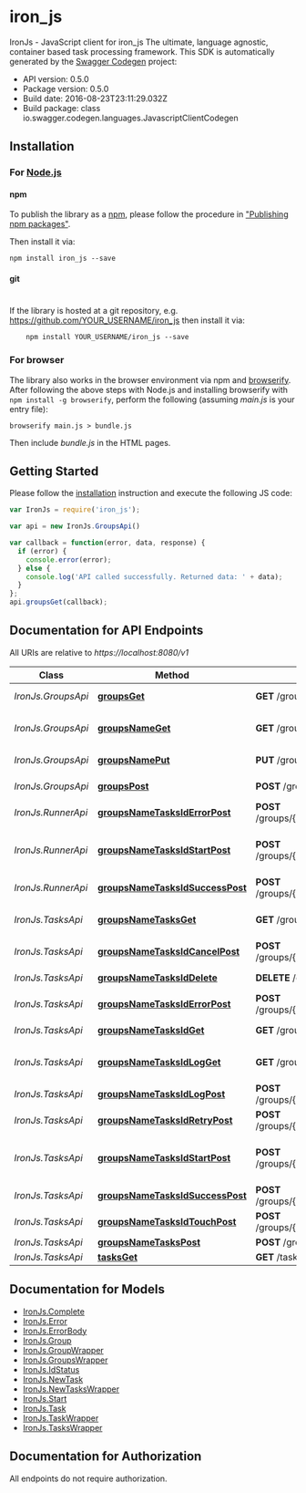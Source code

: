 # iron_js

IronJs - JavaScript client for iron_js
The ultimate, language agnostic, container based task processing framework.
This SDK is automatically generated by the [Swagger Codegen](https://github.com/swagger-api/swagger-codegen) project:

- API version: 0.5.0
- Package version: 0.5.0
- Build date: 2016-08-23T23:11:29.032Z
- Build package: class io.swagger.codegen.languages.JavascriptClientCodegen

## Installation

### For [Node.js](https://nodejs.org/)

#### npm

To publish the library as a [npm](https://www.npmjs.com/),
please follow the procedure in ["Publishing npm packages"](https://docs.npmjs.com/getting-started/publishing-npm-packages).

Then install it via:

```shell
npm install iron_js --save
```

#### git
#
If the library is hosted at a git repository, e.g.
https://github.com/YOUR_USERNAME/iron_js
then install it via:

```shell
    npm install YOUR_USERNAME/iron_js --save
```

### For browser

The library also works in the browser environment via npm and [browserify](http://browserify.org/). After following
the above steps with Node.js and installing browserify with `npm install -g browserify`,
perform the following (assuming *main.js* is your entry file):

```shell
browserify main.js > bundle.js
```

Then include *bundle.js* in the HTML pages.

## Getting Started

Please follow the [installation](#installation) instruction and execute the following JS code:

```javascript
var IronJs = require('iron_js');

var api = new IronJs.GroupsApi()

var callback = function(error, data, response) {
  if (error) {
    console.error(error);
  } else {
    console.log('API called successfully. Returned data: ' + data);
  }
};
api.groupsGet(callback);

```

## Documentation for API Endpoints

All URIs are relative to *https://localhost:8080/v1*

Class | Method | HTTP request | Description
------------ | ------------- | ------------- | -------------
*IronJs.GroupsApi* | [**groupsGet**](docs/GroupsApi.md#groupsGet) | **GET** /groups | Get all group names.
*IronJs.GroupsApi* | [**groupsNameGet**](docs/GroupsApi.md#groupsNameGet) | **GET** /groups/{name} | Get information for a group.
*IronJs.GroupsApi* | [**groupsNamePut**](docs/GroupsApi.md#groupsNamePut) | **PUT** /groups/{name} | Create/update a task group.
*IronJs.GroupsApi* | [**groupsPost**](docs/GroupsApi.md#groupsPost) | **POST** /groups | Post new group
*IronJs.RunnerApi* | [**groupsNameTasksIdErrorPost**](docs/RunnerApi.md#groupsNameTasksIdErrorPost) | **POST** /groups/{name}/tasks/{id}/error | Mark task as failed.
*IronJs.RunnerApi* | [**groupsNameTasksIdStartPost**](docs/RunnerApi.md#groupsNameTasksIdStartPost) | **POST** /groups/{name}/tasks/{id}/start | Mark task as started, ie: status &#x3D; &#39;running&#39;
*IronJs.RunnerApi* | [**groupsNameTasksIdSuccessPost**](docs/RunnerApi.md#groupsNameTasksIdSuccessPost) | **POST** /groups/{name}/tasks/{id}/success | Mark task as succeeded.
*IronJs.TasksApi* | [**groupsNameTasksGet**](docs/TasksApi.md#groupsNameTasksGet) | **GET** /groups/{name}/tasks | Get task list by group name.
*IronJs.TasksApi* | [**groupsNameTasksIdCancelPost**](docs/TasksApi.md#groupsNameTasksIdCancelPost) | **POST** /groups/{name}/tasks/{id}/cancel | Cancel a task.
*IronJs.TasksApi* | [**groupsNameTasksIdDelete**](docs/TasksApi.md#groupsNameTasksIdDelete) | **DELETE** /groups/{name}/tasks/{id} | Delete the task.
*IronJs.TasksApi* | [**groupsNameTasksIdErrorPost**](docs/TasksApi.md#groupsNameTasksIdErrorPost) | **POST** /groups/{name}/tasks/{id}/error | Mark task as failed.
*IronJs.TasksApi* | [**groupsNameTasksIdGet**](docs/TasksApi.md#groupsNameTasksIdGet) | **GET** /groups/{name}/tasks/{id} | Gets task by id
*IronJs.TasksApi* | [**groupsNameTasksIdLogGet**](docs/TasksApi.md#groupsNameTasksIdLogGet) | **GET** /groups/{name}/tasks/{id}/log | Get the log of a completed task.
*IronJs.TasksApi* | [**groupsNameTasksIdLogPost**](docs/TasksApi.md#groupsNameTasksIdLogPost) | **POST** /groups/{name}/tasks/{id}/log | Send in a log for storage.
*IronJs.TasksApi* | [**groupsNameTasksIdRetryPost**](docs/TasksApi.md#groupsNameTasksIdRetryPost) | **POST** /groups/{name}/tasks/{id}/retry | Retry a task.
*IronJs.TasksApi* | [**groupsNameTasksIdStartPost**](docs/TasksApi.md#groupsNameTasksIdStartPost) | **POST** /groups/{name}/tasks/{id}/start | Mark task as started, ie: status &#x3D; &#39;running&#39;
*IronJs.TasksApi* | [**groupsNameTasksIdSuccessPost**](docs/TasksApi.md#groupsNameTasksIdSuccessPost) | **POST** /groups/{name}/tasks/{id}/success | Mark task as succeeded.
*IronJs.TasksApi* | [**groupsNameTasksIdTouchPost**](docs/TasksApi.md#groupsNameTasksIdTouchPost) | **POST** /groups/{name}/tasks/{id}/touch | Extend task timeout.
*IronJs.TasksApi* | [**groupsNameTasksPost**](docs/TasksApi.md#groupsNameTasksPost) | **POST** /groups/{name}/tasks | Enqueue task
*IronJs.TasksApi* | [**tasksGet**](docs/TasksApi.md#tasksGet) | **GET** /tasks | Get next task.


## Documentation for Models

 - [IronJs.Complete](docs/Complete.md)
 - [IronJs.Error](docs/Error.md)
 - [IronJs.ErrorBody](docs/ErrorBody.md)
 - [IronJs.Group](docs/Group.md)
 - [IronJs.GroupWrapper](docs/GroupWrapper.md)
 - [IronJs.GroupsWrapper](docs/GroupsWrapper.md)
 - [IronJs.IdStatus](docs/IdStatus.md)
 - [IronJs.NewTask](docs/NewTask.md)
 - [IronJs.NewTasksWrapper](docs/NewTasksWrapper.md)
 - [IronJs.Start](docs/Start.md)
 - [IronJs.Task](docs/Task.md)
 - [IronJs.TaskWrapper](docs/TaskWrapper.md)
 - [IronJs.TasksWrapper](docs/TasksWrapper.md)


## Documentation for Authorization

 All endpoints do not require authorization.

